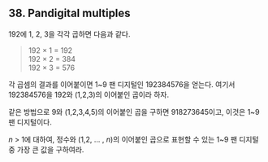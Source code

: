## 38. Pandigital multiples

192에 1, 2, 3을 각각 곱하면 다음과 같다.

> 192 &times; 1 = 192<br>
> 192 &times; 2 = 384<br>
> 192 &times; 3 = 576

각 곱셈의 결과를 이어붙이면 1~9 팬 디지털인 192384576을 얻는다. 여기서 192384576을 192와 (1,2,3)의 이어붙인 곱이라 하자.

같은 방법으로 9와 (1,2,3,4,5)의 이어붙인 곱을 구하면 918273645이고, 이것은 1~9 팬 디지털이다.

<var>n</var> > 1에 대하여, 정수와 (1,2, ... , <var>n</var>)의 이어붙인 곱으로 표현할 수 있는 1~9 팬 디지털 중 가장 큰 값을 구하여라.
